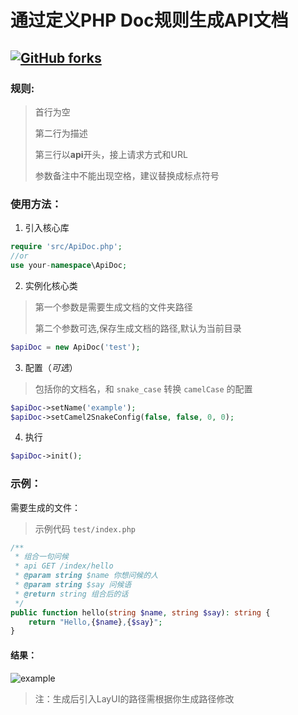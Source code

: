 # 通过定义PHP Doc规则生成API文档

[![GitHub forks](https://img.shields.io/github/forks/mumbaicat/makeapidoc.svg?style=plastic)](https://github.com/liluoao/api-doc/network/members)
----

### 规则:

>首行为空
>
>第二行为描述
>
>第三行以**api**开头，接上请求方式和URL
>
>参数备注中不能出现空格，建议替换成标点符号

### 使用方法：

1. 引入核心库
```php
require 'src/ApiDoc.php';
//or
use your-namespace\ApiDoc;
```

2. 实例化核心类
>第一个参数是需要生成文档的文件夹路径
>
>第二个参数可选,保存生成文档的路径,默认为当前目录
```php
$apiDoc = new ApiDoc('test');
```

3. 配置（*可选*）
>包括你的文档名，和 `snake_case` 转换 `camelCase` 的配置
```php
$apiDoc->setName('example');
$apiDoc->setCamel2SnakeConfig(false, false, 0, 0);
```

4. 执行
```php
$apiDoc->init();
```

### 示例：

需要生成的文件：
>示例代码 `test/index.php`
```php
/**
 * 组合一句问候
 * api GET /index/hello
 * @param string $name 你想问候的人
 * @param string $say 问候语
 * @return string 组合后的话
 */
public function hello(string $name, string $say): string {
    return "Hello,{$name},{$say}";
}
```
#### 结果：
![example](https://raw.githubusercontent.com/liluoao/api-doc/master/test/example.png)

>注：生成后引入LayUI的路径需根据你生成路径修改